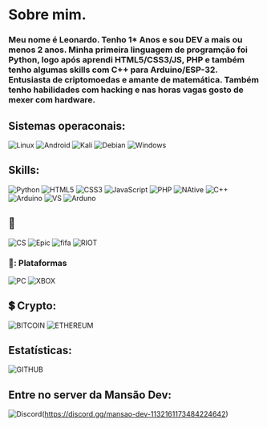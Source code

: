 
# Sobre mim.

### Meu nome é Leonardo. Tenho 1* Anos e sou DEV a mais ou menos 2 anos. Minha primeira linguagem de programção foi Python, logo após aprendi HTML5/CSS3/JS, PHP e também tenho algumas skills com C++ para Arduino/ESP-32. Entusiasta de criptomoedas e amante de matemática. Também tenho habilidades com hacking e nas horas vagas gosto de mexer com hardware.

## Sistemas operaconais:
![Linux](https://img.shields.io/badge/Linux-FCC624?style=for-the-badge&logo=linux&logoColor=black) ![Android](https://img.shields.io/badge/Android-3DDC84?style=for-the-badge&logo=android&logoColor=white) ![Kali](https://img.shields.io/badge/Kali_Linux-557C94?style=for-the-badge&logo=kali-linux&logoColor=white) ![Debian](https://img.shields.io/badge/Debian-A81D33?style=for-the-badge&logo=debian&logoColor=white) ![Windows](https://img.shields.io/badge/Windows-0078D6?style=for-the-badge&logo=windows&logoColor=white)

## Skills:
![Python](https://img.shields.io/badge/Python-14354C?style=for-the-badge&logo=python&logoColor=white) ![HTML5](https://img.shields.io/badge/HTML5-E34F26?style=for-the-badge&logo=html5&logoColor=white) ![CSS3](https://img.shields.io/badge/CSS3-1572B6?style=for-the-badge&logo=css3&logoColor=white) ![JavaScript](https://img.shields.io/badge/JavaScript-F7DF1E?style=for-the-badge&logo=javascript&logoColor=black) ![PHP](https://img.shields.io/badge/PHP-777BB4?style=for-the-badge&logo=php&logoColor=white) ![NAtive](https://img.shields.io/badge/React_Native-20232A?style=for-the-badge&logo=react&logoColor=61DAFB) ![C++](https://img.shields.io/badge/C%2B%2B-00599C?style=for-the-badge&logo=c%2B%2B&logoColor=white) ![Arduino](https://img.shields.io/badge/Arduino_IDE-00979D?style=for-the-badge&logo=arduino&logoColor=white) ![VS](https://img.shields.io/badge/Visual_Studio_Code-0078D4?style=for-the-badge&logo=visual%20studio%20code&logoColor=white) ![Arduno](https://img.shields.io/badge/Arduino-00979D?style=for-the-badge&logo=Arduino&logoColor=white)

## 👾
![CS](https://img.shields.io/badge/Counter_Strike-000000?style=for-the-badge&logo=counter-strike&logoColor=white) ![Epic](https://img.shields.io/badge/Epic%20Games-313131?style=for-the-badge&logo=Epic%20Games&logoColor=white) ![fifa](https://img.shields.io/badge/FIFA-B7312F?style=for-the-badge&logo=fifa&logoColor=white) ![RIOT](https://img.shields.io/badge/Riot_Games-D32936?style=for-the-badge&logo=riot-games&logoColor=white)
### 👾: Plataformas
![PC](https://img.shields.io/badge/Steam-000000?style=for-the-badge&logo=steam&logoColor=white
) ![XBOX](https://img.shields.io/badge/Xbox-107C10?style=for-the-badge&logo=xbox&logoColor=white)

## 💲 Crypto:
![BITCOIN](https://img.shields.io/badge/Bitcoin-000000?style=for-the-badge&logo=bitcoin&logoColor=white) ![ETHEREUM](https://img.shields.io/badge/Ethereum-3C3C3D?style=for-the-badge&logo=Ethereum&logoColor=white)

## Estatísticas:
![GITHUB](https://github-readme-stats.vercel.app/api/top-langs/?username={leodacibersecurity}&theme=blue-green
)

## Entre no server da Mansão Dev:
![Discord](https://img.shields.io/badge/Discord-7289DA?style=for-the-badge&logo=discord&logoColor=white)(https://discord.gg/mansao-dev-1132161173484224642) 
